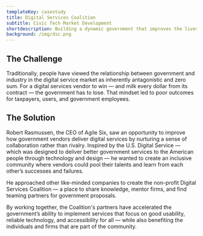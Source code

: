 ```yaml
---
templateKey: casestudy
title: Digital Services Coalition
subtitle: Civic Tech Market Development
shortdescription: Building a dynamic government that improves the lives of everyday people.
background: /img/dsc.png
---
```

## The Challenge

Traditionally, people have viewed the relationship between government and industry in the digital service market as inherently antagonistic and zero sum. For a digital services vendor to win — and milk every dollar from its contract — the government  has to lose. That mindset led to poor outcomes for taxpayers, users, and government employees.

## The Solution

Robert Rasmussen, the CEO of Agile Six, saw an opportunity to improve how government vendors deliver digital services by nurturing a sense of collaboration rather than rivalry. Inspired by the U.S. Digital Service — which was designed to deliver better government services to the American people through technology and design — he wanted to create an inclusive community where vendors could pool their talents and learn from each other’s successes and failures.

He approached other like-minded companies to create the non-profit Digital Services Coalition — a place to share knowledge, mentor firms, and find teaming partners for government proposals. 

By working together, the Coalition's partners have accelerated the government’s ability to implement services that focus on good usability, reliable technology, and accessibility for all — while also benefiting the individuals and firms that are part of the community.
